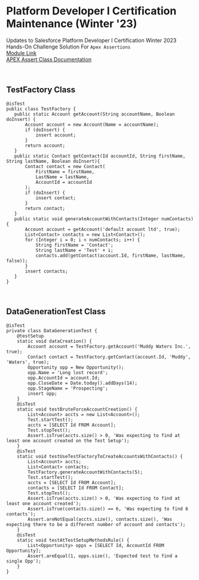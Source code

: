 # Platform Developer I Certification Maintenance (Winter '23)


Updates to Salesforce Platform Developer I Certification Winter 2023<br>
Hands-On Challenge Solution For `Apex Assertions` <br>
<a href="https://trailhead.salesforce.com/content/learn/modules/platform-developer-i-certification-maintenance-winter-23/" target="_blank">Module Link</a><br>
<a href="https://developer.salesforce.com/docs/atlas.en-us.240.0.apexref.meta/apexref/apex_class_System_Assert.htm" target="_blank">APEX Assert Class Documentation</a><br>



<br>

## TestFactory Class

```apex
@isTest
public class TestFactory {
   public static Account getAccount(String accountName, Boolean doInsert) {
       Account account = new Account(Name = accountName);
       if (doInsert) {
           insert account;
       }
       return account;
   }
   public static Contact getContact(Id accountId, String firstName, String lastName, Boolean doInsert){
       Contact contact = new Contact(
           FirstName = firstName,
           LastName = lastName,
           AccountId = accountId
       );
       if (doInsert) {
           insert contact;
       }
       return contact;
   }
   public static void generateAccountWithContacts(Integer numContacts) {
       Account account = getAccount('default account ltd', true);
       List<Contact> contacts = new List<Contact>();
       for (Integer i = 0; i < numContacts; i++) {
           String firstName = 'Contact';
           String lastName = 'Test' + i;
           contacts.add(getContact(account.Id, firstName, lastName, false));
       }
       insert contacts;
   }
}
```
<br>

## DataGenerationTest Class

```apex
@isTest
private class DataGenerationTest {
    @testSetup
    static void dataCreation() {
        Account account = TestFactory.getAccount('Muddy Waters Inc.', true);
        Contact contact = TestFactory.getContact(account.Id, 'Muddy', 'Waters', true);
        Opportunity opp = New Opportunity();
        opp.Name = 'Long lost record';
        opp.AccountId = account.Id;
        opp.CloseDate = Date.today().addDays(14);
        opp.StageName = 'Prospecting';
        insert opp;
    }
    @isTest
    static void testBruteForceAccountCreation() {
        List<Account> accts = new List<Account>();
        Test.startTest();
        accts = [SELECT Id FROM Account];
        Test.stopTest();
        Assert.isTrue(accts.size() > 0, 'Was expecting to find at least one account created on the Test Setup');
    }
    @isTest
    static void testUseTestFactoryToCreateAccountsWithContacts() {
        List<Account> accts;
        List<Contact> contacts;
        TestFactory.generateAccountWithContacts(5);
        Test.startTest();
        accts = [SELECT Id FROM Account];
        contacts = [SELECT Id FROM Contact];
        Test.stopTest();
        Assert.isTrue(accts.size() > 0, 'Was expecting to find at least one account created');
        Assert.isTrue(contacts.size() == 6, 'Was expecting to find 6 contacts');
        Assert.areNotEqual(accts.size(), contacts.size(), 'Was expecting there to be a different number of account and contacts');
    }
    @isTest
    static void testAtTestSetupMethodsRule() {
        List<Opportunity> opps = [SELECT Id, AccountId FROM Opportunity];
        Assert.areEqual(1, opps.size(), 'Expected test to find a single Opp');
    }
}
```
